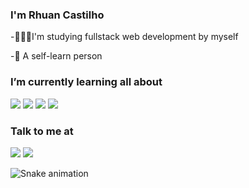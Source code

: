 ### I'm Rhuan Castilho

<p>-👨🏻‍🎓I'm studying fullstack web development by myself</p>
-🚀 A self-learn person 

### I’m currently learning all about
<div>
  <img src="https://img.shields.io/badge/JavaScript-F7DF1E?style=for-the-badge&logo=javascript&logoColor=black">
  <img src="https://img.shields.io/badge/HTML5-E34F26?style=for-the-badge&logo=html5&logoColor=white">
  <img src="https://img.shields.io/badge/CSS3-1572B6?style=for-the-badge&logo=css3&logoColor=white">
  <img src="https://img.shields.io/badge/React-20232A?style=for-the-badge&logo=react&logoColor=61DAFB">
     
</div>

### Talk to me at
<div>
  <a href="https://www.linkedin.com/in/rhuan-castilho-25820b1a2/" target="_blank"><img src="https://img.shields.io/badge/LinkedIn-0077B5?style=for-the-badge&logo=linkedin&logoColor=white" target="_blank"></a>
  <a href="https://www.instagram.com/rhuan_castilho/" target="_blank"><img src="https://img.shields.io/badge/Instagram-E4405F?style=for-the-badge&logo=instagram&logoColor=white" target="_blank"></a>
</div>

![Snake animation](https://github.com/RhuanCastilho/RhuanCastilho/blob/output/github-contribution-grid-snake.svg)
